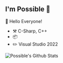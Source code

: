 ## I'm Possible :wave:

🎊 Hello Everyone!

- :hammer_and_pick: C-Sharp, C++
- :package: 
- :pencil2: Visual Studio 2022

![Possible's Github Stats](https://github-readme-stats.vercel.app/api?username=Possbl&theme=gruvbox&show_icons=true)
